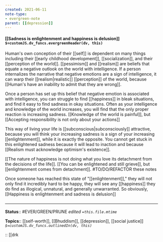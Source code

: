 ```yaml
---
created: 2021-06-11
note-type:
- evergreen-note
parent: [[depression]]
---
```


#### [[Sadness is enlightenment and happiness is delusion]] `$=customJS.dv_funcs.evergreenHeader(dv, this)`

Human's own conception of their [[self]] is dependent on many things including their [[early childhood development]], [[socialization]], and their [[perception of the world]]. [[pessimism]] and [[realism]] are beliefs that equate a negative outlook on the world with intelligence. If a person internalizes the narrative that negative emotions are a sign of intelligence, it can warp their [[realism|realistic]] [[perception]] of the world, because [[Human's have an inability to admit that they are wrong]]. 

Once a person has set up this belief that negative emotion is associated with intelligence, you can struggle to find [[happiness]] in bleak situations, and find it easy to find sadness in okay situations. Often as your intelligence and knowledge of the world increases, you will find that the only proper reaction is increasing sadness. [[Knowledge of the world is painful]], but [[Accepting responsibility is not only about your actions]]

This way of living your life is [[subconscious|subconsciously]] attractive, because you will think your increasing sadness is a sign of your increasing [[enlightenment]], while it is exactly the opposite.  You cannot get stuck in this enlightened sadness because it will lead to inaction and because [[Realism must acknowledge optimism's existence]].

[[The nature of happiness is not doing what you love its detachment from the decisions of the life]]. [[You can be enlightened and still grieve]], but [[enlightenment comes from detachment]]. #TO/DO/REFACTOR these notes

Once someone has reached this state of "[[enlightenment]]," they will not only find it incredibly hard to be happy, they will see any [[happiness]] they do find as illogical, unnatural, and generally unwarranted. So obviously, [[Happiness is enlightenment and sadness is delusion]]

### <hr class="footnote"/>

**Status**:: #EVER/GREEN/PRUNE 
*edited `=this.file.mtime`*

**Topics**:: [[self-worth]], [[Bhuddism]], [[depression]], [[social justice]]
*`$=customJS.dv_funcs.outlinedIn(dv, this)`*


:: [[drk
